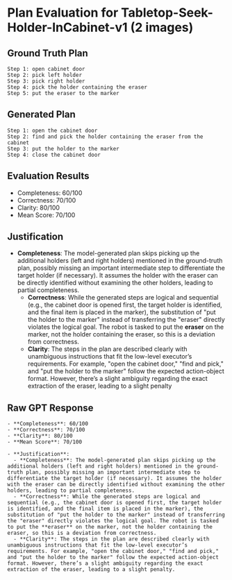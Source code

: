 # Plan Evaluation for Tabletop-Seek-Holder-InCabinet-v1 (2 images)

## Ground Truth Plan
```
Step 1: open cabinet door
Step 2: pick left holder
Step 3: pick right holder
Step 4: pick the holder containing the eraser
Step 5: put the eraser to the marker
```

## Generated Plan
```
Step 1: open the cabinet door
Step 2: find and pick the holder containing the eraser from the cabinet
Step 3: put the holder to the marker
Step 4: close the cabinet door
```

## Evaluation Results
- Completeness: 60/100
- Correctness: 70/100
- Clarity: 80/100
- Mean Score: 70/100

## Justification
- **Completeness**: The model-generated plan skips picking up the additional holders (left and right holders) mentioned in the ground-truth plan, possibly missing an important intermediate step to differentiate the target holder (if necessary). It assumes the holder with the eraser can be directly identified without examining the other holders, leading to partial completeness.  
  - **Correctness**: While the generated steps are logical and sequential (e.g., the cabinet door is opened first, the target holder is identified, and the final item is placed in the marker), the substitution of "put the holder to the marker" instead of transferring the "eraser" directly violates the logical goal. The robot is tasked to put the **eraser** on the marker, not the holder containing the eraser, so this is a deviation from correctness.  
  - **Clarity**: The steps in the plan are described clearly with unambiguous instructions that fit the low-level executor’s requirements. For example, "open the cabinet door," "find and pick," and "put the holder to the marker" follow the expected action-object format. However, there’s a slight ambiguity regarding the exact extraction of the eraser, leading to a slight penalty

## Raw GPT Response
```
- **Completeness**: 60/100  
- **Correctness**: 70/100  
- **Clarity**: 80/100  
- **Mean Score**: 70/100  

- **Justification**:  
  - **Completeness**: The model-generated plan skips picking up the additional holders (left and right holders) mentioned in the ground-truth plan, possibly missing an important intermediate step to differentiate the target holder (if necessary). It assumes the holder with the eraser can be directly identified without examining the other holders, leading to partial completeness.  
  - **Correctness**: While the generated steps are logical and sequential (e.g., the cabinet door is opened first, the target holder is identified, and the final item is placed in the marker), the substitution of "put the holder to the marker" instead of transferring the "eraser" directly violates the logical goal. The robot is tasked to put the **eraser** on the marker, not the holder containing the eraser, so this is a deviation from correctness.  
  - **Clarity**: The steps in the plan are described clearly with unambiguous instructions that fit the low-level executor’s requirements. For example, "open the cabinet door," "find and pick," and "put the holder to the marker" follow the expected action-object format. However, there’s a slight ambiguity regarding the exact extraction of the eraser, leading to a slight penalty.
```

